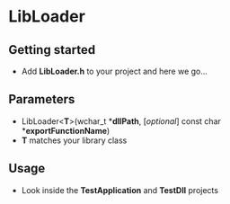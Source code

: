 # LibLoader

## Getting started
+ Add __LibLoader.h__ to your project and here we go...

## Parameters
+ LibLoader\<**T**\>(wchar_t *__dllPath__, [_optional_] const char *__exportFunctionName__)
+ __T__ matches your library class

## Usage
+ Look inside the **TestApplication** and **TestDll** projects
